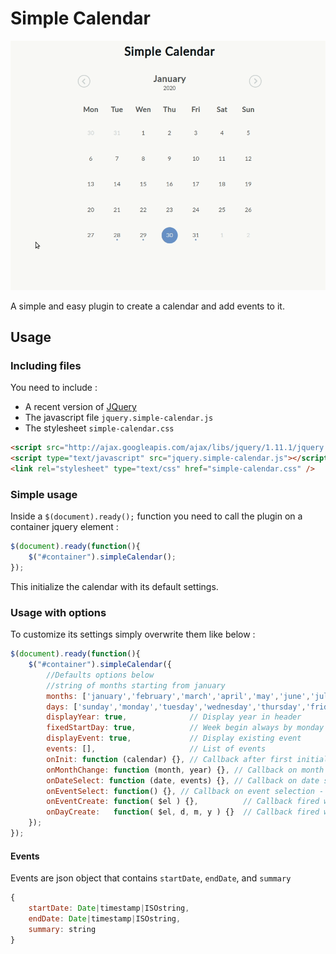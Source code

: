# Simple Calendar
![preview](assets/simple-calendar.gif)

A simple and easy plugin to create a calendar and add events to it.

## Usage

### Including files

You need to include :
- A recent version of [JQuery](https://jquery.com/)
- The javascript file ``jquery.simple-calendar.js``
- The stylesheet ``simple-calendar.css``

```html
<script src="http://ajax.googleapis.com/ajax/libs/jquery/1.11.1/jquery.min.js"></script>
<script type="text/javascript" src="jquery.simple-calendar.js"></script>
<link rel="stylesheet" type="text/css" href="simple-calendar.css" />
```

### Simple usage
Inside a ``$(document).ready();`` function you need to call the plugin on a container jquery element :
```javascript
$(document).ready(function(){
    $("#container").simpleCalendar();
});
```

This initialize the calendar with its default settings.

### Usage with options

To customize its settings simply overwrite them like below :

```javascript
$(document).ready(function(){
    $("#container").simpleCalendar({
        //Defaults options below
        //string of months starting from january
        months: ['january','february','march','april','may','june','july','august','september','october','november','december'],
        days: ['sunday','monday','tuesday','wednesday','thursday','friday','saturday'],
        displayYear: true,              // Display year in header
        fixedStartDay: true,            // Week begin always by monday
        displayEvent: true,             // Display existing event
        events: [],                     // List of events
        onInit: function (calendar) {}, // Callback after first initialization
        onMonthChange: function (month, year) {}, // Callback on month change
        onDateSelect: function (date, events) {}, // Callback on date selection
        onEventSelect: function() {}, // Callback on event selection - use $(this).data('event') to access the event
        onEventCreate: function( $el ) {},          // Callback fired when an HTML event is created - see $(this).data('event')
        onDayCreate:   function( $el, d, m, y ) {}  // Callback fired when an HTML day is created   - see $(this).data('today'), .data('todayEvents')
    });
});
```

#### Events

Events are json object that contains `startDate`, `endDate`, and `summary`
```javascript
{
    startDate: Date|timestamp|ISOstring,
    endDate: Date|timestamp|ISOstring,
    summary: string
}
```
